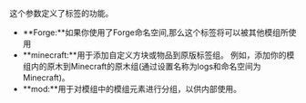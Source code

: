 这个参数定义了标签的功能。

* **Forge:**如果你使用了Forge命名空间,那么这个标签将可以被其他模组所使用
* **minecraft:**用于添加自定义方块或物品到原版标签组。
  例如，添加你的模组内的原木到Minecraft的原木组(通过设置名称为logs和命名空间为Minecraft)。
* **mod:**用于对模组中的模组元素进行分组，以供内部使用。
